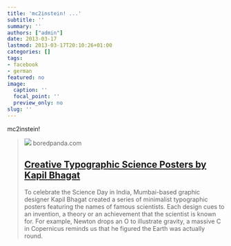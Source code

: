 ```yaml
---
title: 'mc2instein! ...'
subtitle: ''
summary: ''
authors: ["admin"]
date: 2013-03-17
lastmod: 2013-03-17T20:10:26+01:00
categories: []
tags:
- facebook
- german
featured: no
image:
  caption: ''
  focal_point: ''
  preview_only: no
slug: ''
---
```

mc2instein!
> [![](https://static.boredpanda.com/blog/wp-content/uuuploads/minimalist-typographic-scientist-posters-kapil-bhagat/minimalist-typographic-scientist-posters-kapil-bhagat-9.jpg)](http://www.boredpanda.com/typographic-scientist-name-posters-kapil-bhagat/)
> boredpanda.com
> ## [Creative Typographic Science Posters by Kapil Bhagat](http://www.boredpanda.com/typographic-scientist-name-posters-kapil-bhagat/)
>
>To celebrate the Science Day in India, Mumbai-based graphic designer Kapil Bhagat created a series of minimalist typographic posters featuring the names of famous scientists. Each design cues to an invention, a theory or an achievement that the scientist is known for. For example, Newton drops an O to illustrate gravity, a massive C in Copernicus reminds us that he figured the Earth was actually round. 


